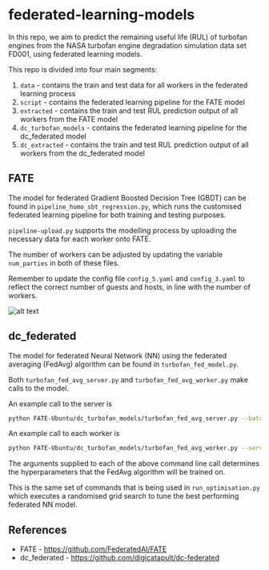 # federated-learning-models
In this repo, we aim to predict the remaining useful life (RUL) of turbofan engines from the NASA turbofan engine
degradation simulation data set FD001, using federated learning models.

This repo is divided into four main segments:
1. `data` - contains the train and test data for all workers in the federated learning process
2. `script` - contains the federated learning pipeline for the FATE model
3. `extracted` - contains the train and test RUL prediction output of all workers from the FATE model
4. `dc_turbofan_models` - contains the federated learning pipeline for the dc_federated model
5. `dc_extracted` - contains the train and test RUL prediction output of all workers from the dc_federated model

## FATE
The model for federated Gradient Boosted Decision Tree (GBDT) can be found in `pipeline_homo_sbt_regression.py`, which runs the customised federated learning pipeline for both training and testing purposes.

`pipeline-upload.py` supports the modelling process by uploading the necessary data for each worker onto FATE.

The number of workers can be adjusted by updating the variable `num_parties` in both of these files.

Remember to update the config file `config_5.yaml` and `config_3.yaml` to reflect the correct number of guests and hosts, in line with the number of workers.

![alt text](https://github.com/cchanzl/federated-learning-models/blob/master/images/FATEpipeline.png)

## dc_federated
The model for federated Neural Network (NN) using the federated averaging (FedAvg) algorithm can be found in `turbofan_fed_model.py`.

Both `turbofan_fed_avg_server.py` and `turbofan_fed_avg_worker.py` make calls to the model.

An example call to the server is

```bash
python FATE-Ubuntu/dc_turbofan_models/turbofan_fed_avg_server.py --batch-size 24 --learn-rate 0.03 --iter-rounds 12 --layer-one 64 --layer-two 128 --layer-three 256 --drop-out 0 --acti-func sigmoid
```

An example call to each worker is 

```bash
python FATE-Ubuntu/dc_turbofan_models/turbofan_fed_avg_worker.py --server-host-ip 127.0.1.1 --server-port 8080 --batch-size 24 --learn-rate 0.03 --iter-rounds 12 --layer-one 64 --layer-two 128 --layer-three 256 --drop-out 0 --acti-func sigmoid --bal-imbal _balanced --party-code 5
```

The arguments supplied to each of the above command line call determines the hyperparameters that the FedAvg algorithm will be trained on.

This is the same set of commands that is being used in `run_optimisation.py` which executes a randomised grid search to tune the best performing federated NN model.

## References
* FATE - https://github.com/FederatedAI/FATE
* dc_federated - https://github.com/digicatapult/dc-federated
